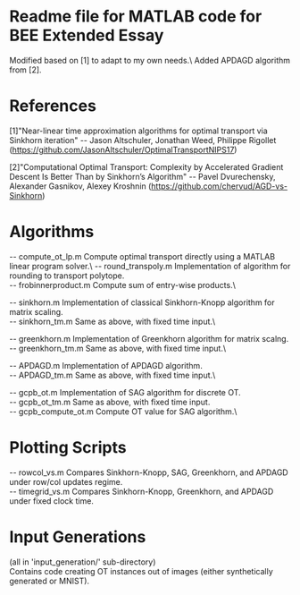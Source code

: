 # Readme file for MATLAB code for BEE Extended Essay
Modified based on [1] to adapt to my own needs.\ 
Added APDAGD algorithm from [2].

# References
[1]"Near-linear time approximation algorithms for optimal transport via Sinkhorn iteration"
-- Jason Altschuler, Jonathan Weed, Philippe Rigollet
(https://github.com/JasonAltschuler/OptimalTransportNIPS17)

[2]"Computational Optimal Transport: Complexity by Accelerated Gradient Descent 
Is Better Than by Sinkhorn’s Algorithm"
-- Pavel Dvurechensky, Alexander Gasnikov, Alexey Kroshnin
(https://github.com/chervud/AGD-vs-Sinkhorn)

# Algorithms 
-- compute_ot_lp.m    Compute optimal transport directly using a MATLAB linear program solver.\ 
-- round_transpoly.m  Implementation of algorithm for rounding to transport polytope. \
-- frobinnerproduct.m Compute sum of entry-wise products.\

-- sinkhorn.m         Implementation of classical Sinkhorn-Knopp algorithm for matrix scaling.\
-- sinkhorn_tm.m      Same as above, with fixed time input.\

-- greenkhorn.m       Implementation of Greenkhorn algorithm for matrix scalng.\
-- greenkhorn_tm.m    Same as above, with fixed time input.\

-- APDAGD.m           Implementation of APDAGD algorithm.\
-- APDAGD_tm.m        Same as above, with fixed time input.\

-- gcpb_ot.m          Implementation of SAG algorithm for discrete OT.\
-- gcpb_ot_tm.m       Same as above, with fixed time input.\
-- gcpb_compute_ot.m  Compute OT value for SAG algorithm.\

# Plotting Scripts
-- rowcol_vs.m        Compares Sinkhorn-Knopp, SAG, Greenkhorn, and APDAGD under row/col updates regime.\
-- timegrid_vs.m      Compares Sinkhorn-Knopp, Greenkhorn, and APDAGD under fixed clock time.


# Input Generations
(all in 'input_generation/' sub-directory)\
Contains code creating OT instances out of images (either synthetically generated or MNIST).
